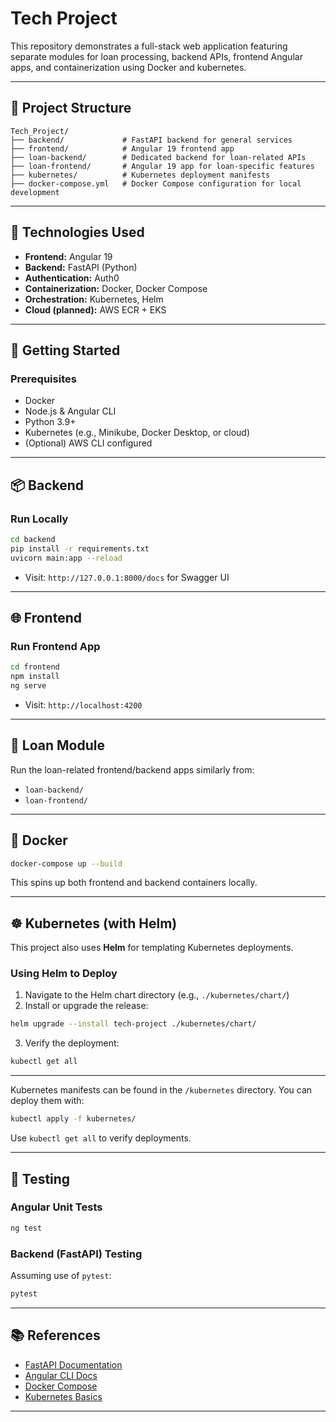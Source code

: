 # Tech Project

This repository demonstrates a full-stack web application featuring separate modules for loan processing, backend APIs, frontend Angular apps, and containerization using Docker and kubernetes.

---

## 📁 Project Structure

```
Tech_Project/
├── backend/             # FastAPI backend for general services
├── frontend/            # Angular 19 frontend app
├── loan-backend/        # Dedicated backend for loan-related APIs
├── loan-frontend/       # Angular 19 app for loan-specific features
├── kubernetes/          # Kubernetes deployment manifests
├── docker-compose.yml   # Docker Compose configuration for local development
```

---

## 🧩 Technologies Used

- **Frontend:** Angular 19
- **Backend:** FastAPI (Python)
- **Authentication:** Auth0
- **Containerization:** Docker, Docker Compose
- **Orchestration:** Kubernetes, Helm
- **Cloud (planned):** AWS ECR + EKS

---

## 🚀 Getting Started

### Prerequisites

- Docker
- Node.js & Angular CLI
- Python 3.9+
- Kubernetes (e.g., Minikube, Docker Desktop, or cloud)
- (Optional) AWS CLI configured

---

## 📦 Backend

### Run Locally

```bash
cd backend
pip install -r requirements.txt
uvicorn main:app --reload
```

- Visit: `http://127.0.0.1:8000/docs` for Swagger UI

---

## 🌐 Frontend

### Run Frontend App

```bash
cd frontend
npm install
ng serve
```

- Visit: `http://localhost:4200`

---

## 💼 Loan Module

Run the loan-related frontend/backend apps similarly from:

- `loan-backend/`
- `loan-frontend/`

---

## 🐳 Docker

```bash
docker-compose up --build
```

This spins up both frontend and backend containers locally.

---

## ☸️ Kubernetes (with Helm)

This project also uses **Helm** for templating Kubernetes deployments.

### Using Helm to Deploy

1. Navigate to the Helm chart directory (e.g., `./kubernetes/chart/`)
2. Install or upgrade the release:

```bash
helm upgrade --install tech-project ./kubernetes/chart/
```

3. Verify the deployment:

```bash
kubectl get all
```

---


Kubernetes manifests can be found in the `/kubernetes` directory. You can deploy them with:

```bash
kubectl apply -f kubernetes/
```

Use `kubectl get all` to verify deployments.

---

## 🧪 Testing

### Angular Unit Tests

```bash
ng test
```

### Backend (FastAPI) Testing

Assuming use of `pytest`:

```bash
pytest
```

---

## 📚 References

- [FastAPI Documentation](https://fastapi.tiangolo.com/)
- [Angular CLI Docs](https://angular.io/cli)
- [Docker Compose](https://docs.docker.com/compose/)
- [Kubernetes Basics](https://kubernetes.io/docs/tutorials/kubernetes-basics/)

---

